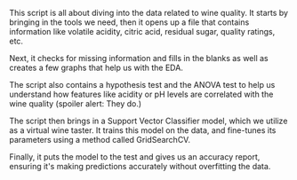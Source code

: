 This script is all about diving into the data related to wine quality. It starts by bringing in the tools we need, then it opens up a file that contains information like volatile acidity, citric acid, residual sugar, quality ratings, etc.

Next,  it checks for missing information and fills in the blanks as well as creates a few graphs that help us with the EDA.

The script also contains a hypothesis test and the ANOVA test to help us understand how features like acidity or pH levels are correlated with the wine quality (spoiler alert: They do.)

The script then brings in a Support Vector Classifier model, which we utilize as a virtual wine taster. It trains this model on the data, and fine-tunes its parameters using a method called GridSearchCV.

Finally, it puts the model to the test and gives us an accuracy report, ensuring it's making predictions accurately without overfitting the data.
